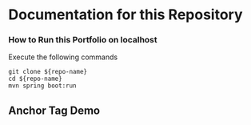 # Documentation for this Repository

### How to Run this Portfolio on localhost
Execute the following commands

```
git clone ${repo-name}
cd ${repo-name}
mvn spring boot:run
```

## Anchor Tag Demo
